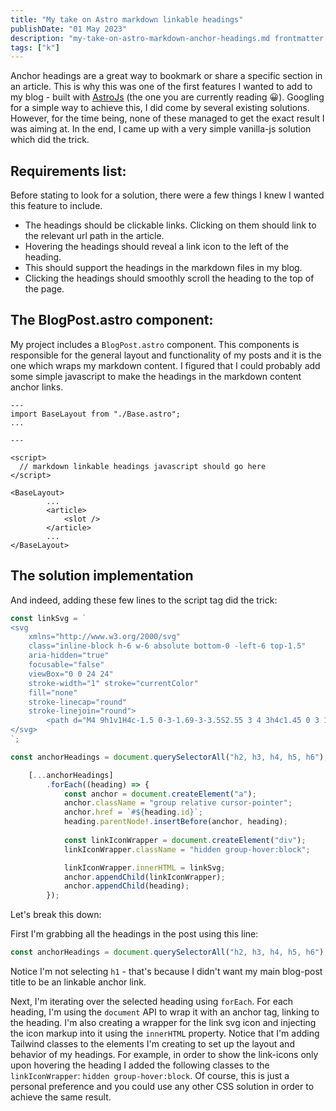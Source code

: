```yaml
---
title: "My take on Astro markdown linkable headings"
publishDate: "01 May 2023"
description: "my-take-on-astro-markdown-anchor-headings.md frontmatter does not match collection"
tags: ["k"]
---
```


Anchor headings are a great way to bookmark or share a specific section in an article. This is why this was one of the first features I wanted to add to my blog - built with [AstroJs](https://docs.astro.build/en/getting-started/) (the one you are currently reading 😀). Googling for a simple way to achieve this, I did come by several existing solutions. However, for the time being, none of these managed to get the exact result I was aiming at.
In the end, I came up with a very simple vanilla-js solution which did the trick.

## Requirements list:

Before stating to look for a solution, there were a few things I knew I wanted this feature to include.

- The headings should be clickable links. Clicking on them should link to the relevant url path in the article.
- Hovering the headings should reveal a link icon to the left of the heading.
- This should support the headings in the markdown files in my blog.
- Clicking the headings should smoothly scroll the heading to the top of the page.

## The BlogPost.astro component:

My project includes a `BlogPost.astro` component. This components is responsible for the general layout and functionality of my posts and it is the one which wraps my markdown content. I figured that I could probably add some simple javascript to make the headings in the markdown content anchor links.


```astro
---
import BaseLayout from "./Base.astro";
... 

---

<script>
  // markdown linkable headings javascript should go here
</script>

<BaseLayout>
        ... 
		<article>
			<slot />
		</article>
        ...
</BaseLayout>

```

## The solution implementation

And indeed, adding these few lines to the script tag did the trick: 

```js
const linkSvg = ` 
<svg 
    xmlns="http://www.w3.org/2000/svg" 
    class="inline-block h-6 w-6 absolute bottom-0 -left-6 top-1.5" 
    aria-hidden="true" 
    focusable="false" 
    viewBox="0 0 24 24" 
    stroke-width="1" stroke="currentColor" 
    fill="none" 
    stroke-linecap="round" 
    stroke-linejoin="round">
        <path d="M4 9h1v1H4c-1.5 0-3-1.69-3-3.5S2.55 3 4 3h4c1.45 0 3 1.69 3 3.5 0 1.41-.91 2.72-2 3.25V8.59c.58-.45 1-1.27 1-2.09C10 5.22 8.98 4 8 4H4c-.98 0-2 1.22-2 2.5S3 9 4 9zm9-3h-1v1h1c1 0 2 1.22 2 2.5S13.98 12 13 12H9c-.98 0-2-1.22-2-2.5 0-.83.42-1.64 1-2.09V6.25c-1.09.53-2 1.84-2 3.25C6 11.31 7.55 13 9 13h4c1.45 0 3-1.69 3-3.5S14.5 6 13 6z">
</svg>
`;

const anchorHeadings = document.querySelectorAll("h2, h3, h4, h5, h6");

	[...anchorHeadings]
		.forEach((heading) => {
			const anchor = document.createElement("a");
			anchor.className = "group relative cursor-pointer";
			anchor.href = `#${heading.id}`;
			heading.parentNode!.insertBefore(anchor, heading);
			
			const linkIconWrapper = document.createElement("div");
			linkIconWrapper.className = "hidden group-hover:block";

			linkIconWrapper.innerHTML = linkSvg;
			anchor.appendChild(linkIconWrapper);
			anchor.appendChild(heading);
		});
```

Let's break this down: 

First I'm grabbing all the headings in the post using this line: 

```js
const anchorHeadings = document.querySelectorAll("h2, h3, h4, h5, h6");
```

Notice I'm not selecting `h1` - that's because I didn't want my main blog-post title to be an linkable anchor link.

Next, I'm iterating over the selected heading using `forEach`. For each heading, I'm using the `document` API to wrap it with an anchor tag, linking to the heading. I'm also creating a wrapper for the link svg icon and injecting the icon markup into it using the `innerHTML` property. 
Notice that I'm adding Tailwind classes to the elements I'm creating to set up the layout and behavior of my headings. For example, in order to show the link-icons only upon hovering the heading I added the following classes to the `linkIconWrapper`: `hidden group-hover:block`. Of course, this is just a personal preference and you could use any other CSS solution in order to achieve the same result.

